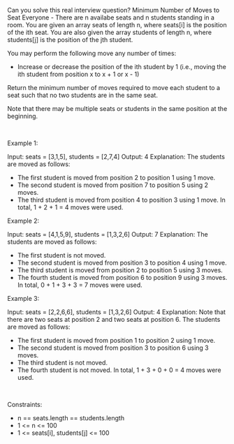 Can you solve this real interview question? Minimum Number of Moves to Seat Everyone - There are n availabe seats and n students standing in a room. You are given an array seats of length n, where seats[i] is the position of the ith seat. You are also given the array students of length n, where students[j] is the position of the jth student.

You may perform the following move any number of times:

 * Increase or decrease the position of the ith student by 1 (i.e., moving the ith student from position x to x + 1 or x - 1)

Return the minimum number of moves required to move each student to a seat such that no two students are in the same seat.

Note that there may be multiple seats or students in the same position at the beginning.

 

Example 1:


Input: seats = [3,1,5], students = [2,7,4]
Output: 4
Explanation: The students are moved as follows:
- The first student is moved from position 2 to position 1 using 1 move.
- The second student is moved from position 7 to position 5 using 2 moves.
- The third student is moved from position 4 to position 3 using 1 move.
In total, 1 + 2 + 1 = 4 moves were used.


Example 2:


Input: seats = [4,1,5,9], students = [1,3,2,6]
Output: 7
Explanation: The students are moved as follows:
- The first student is not moved.
- The second student is moved from position 3 to position 4 using 1 move.
- The third student is moved from position 2 to position 5 using 3 moves.
- The fourth student is moved from position 6 to position 9 using 3 moves.
In total, 0 + 1 + 3 + 3 = 7 moves were used.


Example 3:


Input: seats = [2,2,6,6], students = [1,3,2,6]
Output: 4
Explanation: Note that there are two seats at position 2 and two seats at position 6.
The students are moved as follows:
- The first student is moved from position 1 to position 2 using 1 move.
- The second student is moved from position 3 to position 6 using 3 moves.
- The third student is not moved.
- The fourth student is not moved.
In total, 1 + 3 + 0 + 0 = 4 moves were used.


 

Constraints:

 * n == seats.length == students.length
 * 1 <= n <= 100
 * 1 <= seats[i], students[j] <= 100